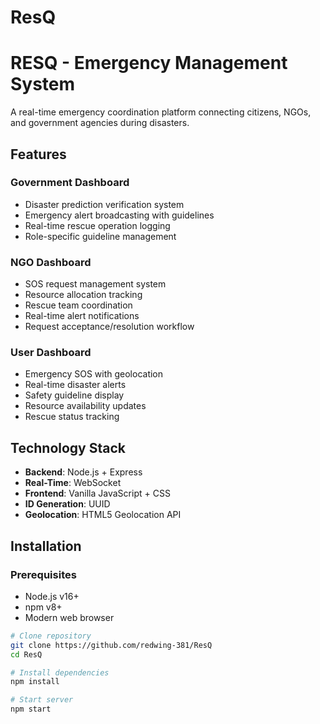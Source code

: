# ResQ
 

# RESQ - Emergency Management System

A real-time emergency coordination platform connecting citizens, NGOs, and government agencies during disasters.


## Features

### Government Dashboard
- Disaster prediction verification system
- Emergency alert broadcasting with guidelines
- Real-time rescue operation logging
- Role-specific guideline management

### NGO Dashboard
- SOS request management system
- Resource allocation tracking
- Rescue team coordination
- Real-time alert notifications
- Request acceptance/resolution workflow

### User Dashboard
- Emergency SOS with geolocation
- Real-time disaster alerts
- Safety guideline display
- Resource availability updates
- Rescue status tracking

## Technology Stack

- **Backend**: Node.js + Express
- **Real-Time**: WebSocket
- **Frontend**: Vanilla JavaScript + CSS
- **ID Generation**: UUID
- **Geolocation**: HTML5 Geolocation API

## Installation

### Prerequisites
- Node.js v16+
- npm v8+
- Modern web browser

```bash
# Clone repository
git clone https://github.com/redwing-381/ResQ
cd ResQ

# Install dependencies
npm install

# Start server
npm start